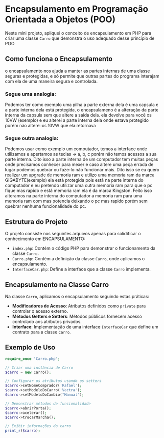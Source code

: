 # Encapsulamento em Programação Orientada a Objetos (POO)

Neste mini projeto, apliquei o conceito de encapsulamento em PHP para criar uma classe `Carro` que demonstra o uso adequado desse princípio de POO.

## Como funciona o Encapsulamento
o encapsulamento nos ajuda a manter as partes internas de uma classe seguras e protegidas, e só permite que outras partes do programa interajam com ela de uma maneira segura e controlada.
### Segue uma analogia: 
Podemos ter como exemplo uma pilha a parte externa dela é uma capsula e a parte interna dela está protegida, o encapsulameno é a alteração da parte interna da capsula sem que altere a saida dela. ela devolve para você os 10VW (exemplo) e eu alterei a parte interna dela onde estava protegido porém não alterei os 10VW que ela retornava
### Segue outra analogia: 
Podemos usar como exemplo um computador, temos a interface onde utilizamos e apertamos as teclas -> a, b, c porém não temos acessos a sua parte interna. Dito isso a parte interna de um computador tem muitas peças onde precisamos conhecer para mexer e caso altere uma peça errada de lugar podemos quebrar ou faze-lo não funcionar mais. Dito isso se eu quero realizar um upgrade de memoria ram e utilizo uma memoria ram da marca GIGABYTE(exemplo) ela está protegida pois está na parte interna do computador e eu pretendo utilizar uma outra memoria ram para que o pc fique mas rapido e está memoria ram ela é da marca Kingston. Feito isso alteramos na parte interna do computador a memoria ram para uma memoria ram com mas potencia deixando o pc mas rapido porém sem quebrar nenhuma funcionalidade do pc.

## Estrutura do Projeto

O projeto consiste nos seguintes arquivos apenas para solidificar o conhecimento em ENCAPSULAMENTO:

- `index.php`: Contém o código PHP para demonstrar o funcionamento da classe `Carro`.
- `Carro.php`: Contém a definição da classe `Carro`, onde aplicamos o encapsulamento.
- `InterfaceCar.php`: Define a interface que a classe `Carro` implementa.

## Encapsulamento na Classe Carro

Na classe `Carro`, aplicamos o encapsulamento seguindo estas práticas:

- **Modificadores de Acesso**: Atributos definidos como `private` para controlar o acesso externo.
- **Métodos Getters e Setters**: Métodos públicos fornecem acesso controlado aos atributos privados.
- **Interface**: Implementação de uma interface `InterfaceCar` que define um contrato para a classe `Carro`.

## Exemplo de Uso

```php
require_once 'Carro.php';

// Criar uma instância de Carro
$carro = new Carro();

// Configurar os atributos usando os setters
$carro->setNomeComprador('Rafael');
$carro->setModeloDoCarro('Vectra');
$carro->setModeloDoCambio("Manual");

// Demonstrar métodos de funcionalidade
$carro->abrirPorta();
$carro->acelerar();
$carro->trocarMarcha();

// Exibir informações do carro
print_r($carro);
